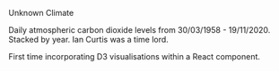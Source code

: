 Unknown Climate

Daily atmospheric carbon dioxide levels from 30/03/1958 - 19/11/2020. Stacked by year. Ian Curtis was a time lord.

First time incorporating D3 visualisations within a React component.
